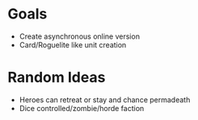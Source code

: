 # Goals

- Create asynchronous online version
- Card/Roguelite like unit creation

# Random Ideas
- Heroes can retreat or stay and chance permadeath
- Dice controlled/zombie/horde faction